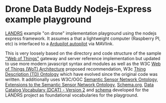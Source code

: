 # Drone Data Buddy Nodejs-Express example playground

[LANDRS](https://landrs.org) example "on drone" implementation playground using the nodejs express framework. It assumes a that a lightweight computer (Raspberry PI, etc) is interfaced to a [Ardupilot autopilot](https://ardupilot.org/dev/docs/raspberry-pi-via-mavlink.html) via MAVlink.

This is very loosely based on the directory and code structure of the sample ["Web of Things"](https://github.com/webofthings/webofthings.js) gateway and server reference implementation but updated to use more modern javascript syntax and modules as well as the W3C [Web of Things (WoT) Architecture](https://www.w3.org/TR/wot-architecture/) proposed recommendation, W3c [Thing Description (TD) Ontology](https://www.w3.org/2019/wot/td) which have evolved since the original code was written. It additionally uses W3C/OGC [Semantic Sensor Network Ontology](https://www.w3.org/TR/vocab-ssn/), [Extensions to the Semantic Sensor Network Ontology](https://www.w3.org/TR/vocab-ssn-ext/), [Schema.org](https://schema.org), [Data Catalog Vocabulary (DCAT) - Version 2](https://www.w3.org/TR/vocab-dcat-2/) and [schema](https://schema.landrs.org) developed for the LANDRS project as foundational vocabularies for the playground.
